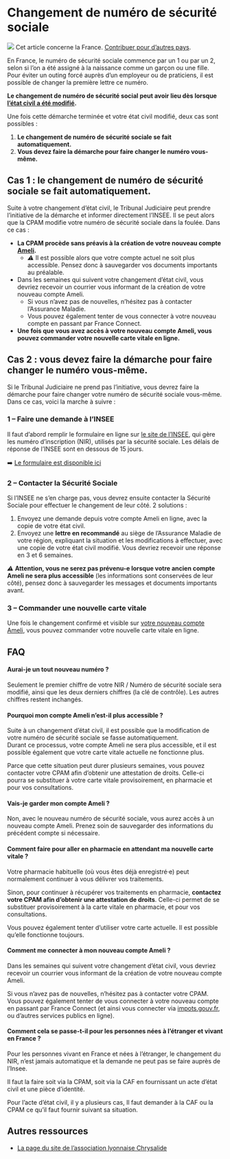# Changement de numéro de sécurité sociale

![](https://wikitrans.co/wp-content/uploads/2020/03/france-2.png) Cet article concerne la France. [Contribuer pour d’autres pays](https://wikitrans.co/contact/).

En France, le numéro de sécurité sociale commence par un 1 ou par un 2, selon si l’on a été assigné à la naissance comme un garçon ou une fille. Pour éviter un outing forcé auprès d’un employeur ou de praticiens, il est possible de changer la première lettre ce numéro.

**Le changement de numéro de sécurité social peut avoir lieu dès lorsque [l’état civil a été modifié](https://wikitrans.co/2019/11/26/changement-de-sexe-a-letat-civil-tgi/).**

Une fois cette démarche terminée et votre état civil modifié, deux cas sont possibles :

1. **Le changement de numéro de sécurité sociale se fait automatiquement.**
2. **Vous devez faire la démarche pour faire changer le numéro vous-même.**

## Cas 1 : le changement de numéro de sécurité sociale se fait automatiquement.

Suite à votre changement d’état civil, le Tribunal Judiciaire peut prendre l’initiative de la démarche et informer directement l’INSEE. Il se peut alors que la CPAM modifie votre numéro de sécurité sociale dans la foulée. Dans ce cas :

- **La CPAM procède sans préavis à la création de votre nouveau compte [Ameli](https://assure.ameli.fr).**
    - _⚠️_ Il est possible alors que votre compte actuel ne soit plus accessible. Pensez donc à sauvegarder vos documents importants au préalable.
- Dans les semaines qui suivent votre changement d’état civil, vous devriez recevoir un courrier vous informant de la création de votre nouveau compte Ameli.
    - Si vous n’avez pas de nouvelles, n’hésitez pas à contacter l’Assurance Maladie.
    - Vous pouvez également tenter de vous connecter à votre nouveau compte en passant par France Connect.
- **Une fois que vous avez accès à votre nouveau compte Ameli, vous pouvez commander votre nouvelle carte vitale en ligne.**

## Cas 2 : vous devez faire la démarche pour faire changer le numéro vous-même.

Si le Tribunal Judiciaire ne prend pas l’initiative, vous devrez faire la démarche pour faire changer votre numéro de sécurité sociale vous-même. Dans ce cas, voici la marche à suivre :

### 1 – Faire une demande à l’INSEE

Il faut d’abord remplir le formulaire en ligne sur [le site de l’INSEE](https://www.service-public.fr/particuliers/vosdroits/R49454), qui gère les numéro d’inscription (NIR), utilisés par la sécurité sociale. Les délais de réponse de l’INSEE sont en dessous de 15 jours.

➡️ [Le formulaire est disponible ici](https://www.service-public.fr/particuliers/vosdroits/R49454)

### 2 – Contacter la Sécurité Sociale

Si l’INSEE ne s’en charge pas, vous devrez ensuite contacter la Sécurité Sociale pour effectuer le changement de leur côté. 2 solutions :

1. Envoyez une demande depuis votre compte Ameli en ligne, avec la copie de votre état civil.
2. Envoyez une **lettre en recommandé** au siège de l’Assurance Maladie de votre région, expliquant la situation et les modifications à effectuer, avec une copie de votre état civil modifié. Vous devriez recevoir une réponse en 3 et 6 semaines.

_⚠️_ **Attention, vous ne serez pas prévenu-e lorsque votre ancien compte Ameli ne sera plus accessible** (les informations sont conservées de leur côté), pensez donc à sauvegarder les messages et documents importants avant.

### 3 – Commander une nouvelle carte vitale

Une fois le changement confirmé et visible sur [votre nouveau compte Ameli](https://www.ameli.fr/), vous pouvez commander votre nouvelle carte vitale en ligne.

## FAQ

#### Aurai-je un tout nouveau numéro ?

Seulement le premier chiffre de votre NIR / Numéro de sécurité sociale sera modifié, ainsi que les deux derniers chiffres (la clé de contrôle). Les autres chiffres restent inchangés.

#### Pourquoi mon compte Ameli n’est-il plus accessible ?

Suite à un changement d’état civil, il est possible que la modification de votre numéro de sécurité sociale se fasse automatiquement.  
Durant ce processus, votre compte Ameli ne sera plus accessible, et il est possible également que votre carte vitale actuelle ne fonctionne plus.

Parce que cette situation peut durer plusieurs semaines, vous pouvez contacter votre CPAM afin d’obtenir une attestation de droits. Celle-ci pourra se substituer à votre carte vitale provisoirement, en pharmacie et pour vos consultations.

#### Vais-je garder mon compte Ameli ?

Non, avec le nouveau numéro de sécurité sociale, vous aurez accès à un nouveau compte Ameli. Prenez soin de sauvegarder des informations du précédent compte si nécessaire.

#### Comment faire pour aller en pharmacie en attendant ma nouvelle carte vitale ?

Votre pharmacie habituelle (où vous êtes déjà enregistré·e) peut normalement continuer à vous délivrer vos traitements.

Sinon, pour continuer à récupérer vos traitements en pharmacie, **contactez votre CPAM afin d’obtenir une attestation de droits**. Celle-ci permet de se substituer provisoirement à la carte vitale en pharmacie, et pour vos consultations.

Vous pouvez également tenter d’utiliser votre carte actuelle. Il est possible qu’elle fonctionne toujours.

#### Comment me connecter à mon nouveau compte Ameli ?

Dans les semaines qui suivent votre changement d’état civil, vous devriez recevoir un courrier vous informant de la création de votre nouveau compte Ameli.

Si vous n’avez pas de nouvelles, n’hésitez pas à contacter votre CPAM.  
Vous pouvez également tenter de vous connecter à votre nouveau compte en passant par France Connect (et ainsi vous connecter via [impots.gouv.fr](https://impots.gouv.fr), ou d’autres services publics en ligne).

#### Comment cela se passe-t-il pour les personnes nées à l’étranger et vivant en France ?

Pour les personnes vivant en France et nées à l’étranger, le changement du NIR, n’est jamais automatique et la demande ne peut pas se faire auprès de l’Insee.

Il faut la faire soit via la CPAM, soit via la CAF en fournissant un acte d’état civil et une pièce d’identité.

Pour l’acte d’état civil, il y a plusieurs cas, Il faut demander à la CAF ou la CPAM ce qu’il faut fournir suivant sa situation.

## Autres ressources

- [La page du site de l’association lyonnaise Chrysalide](https://www.chrysalide-asso.fr/nir/)